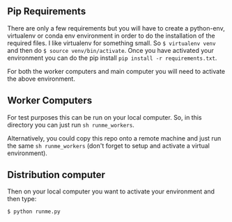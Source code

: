 
## Pip Requirements

There are only a few requirements but you will have to create a python-env, virtualenv or conda env environment in order to do the installation of the required files.  I like virtualenv for something small.  So `$ virtualenv venv` and then do `$ source venv/bin/activate`.  Once you have activated your environment you can do the pip install `pip install -r requirements.txt`.

For both the worker computers and main computer you will need to activate the above environment.

## Worker Computers

For test purposes this can be run on your local computer.  So, in this directory you can just run `sh runme_workers`.

Alternatively, you could copy this repo onto a remote machine and just run the same `sh runme_workers` (don't forget to setup and activate a virtual environment).

## Distribution computer

Then on your local computer you want to activate your environment and then type:

```
$ python runme.py
```

